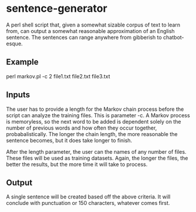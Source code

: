 # sentence-generator

A perl shell script that, given a somewhat sizable corpus of text to learn from, can output a somewhat reasonable approximation of an English sentence. The sentences can range anywhere from gibberish to chatbot-esque.

## Example
perl markov.pl -c 2 file1.txt file2.txt file3.txt

## Inputs
The user has to provide a length for the Markov chain process before the script can analyze the training files. This is parameter -c. A Markov process is memoryless, so the next word to be added is dependent solely on the number of previous words and how often they occur together, probabalistically. The longer the chain length, the more reasonable the sentence becomes, but it does take longer to finish.

After the length parameter, the user can the names of any number of files. These files will be used as training datasets. Again, the longer the files, the better the results, but the more time it will take to process.

## Output
A single sentence will be created based off the above criteria. It will conclude with punctuation or 150 characters, whatever comes first.


